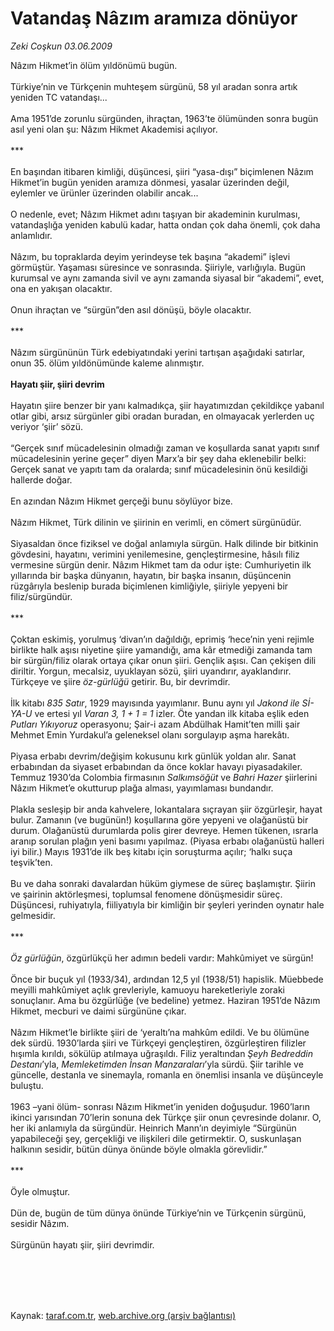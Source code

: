 # Vatandaş Nâzım aramıza dönüyor

*Zeki Coşkun 03.06.2009*

<div class="taraf_structure_2col_1zq">
<div class="margen_n">



 <p>Nâzım Hikmet’in ölüm yıldönümü bugün. <br/><br/>Türkiye’nin ve Türkçenin muhteşem sürgünü, 58 yıl aradan sonra artık yeniden TC vatandaşı... <br/><br/>Ama 1951’de zorunlu sürgünden, ihraçtan, 1963’te ölümünden sonra bugün asıl yeni olan şu: Nâzım Hikmet Akademisi açılıyor. <br/><br/>*** <br/><br/>En başından itibaren kimliği, düşüncesi, şiiri “yasa-dışı” biçimlenen Nâzım Hikmet’in bugün yeniden aramıza dönmesi, yasalar üzerinden değil, eylemler ve ürünler üzerinden olabilir ancak... <br/><br/>O nedenle, evet; Nâzım Hikmet adını taşıyan bir akademinin kurulması, vatandaşlığa yeniden kabulü kadar, hatta ondan çok daha önemli, çok daha anlamlıdır. <br/><br/>Nâzım, bu topraklarda deyim yerindeyse tek başına “akademi” işlevi görmüştür. Yaşaması süresince ve sonrasında. Şiiriyle, varlığıyla. Bugün kurumsal ve aynı zamanda sivil ve aynı zamanda siyasal bir “akademi”, evet, ona en yakışan olacaktır. <br/><br/>Onun ihraçtan ve “sürgün”den asıl dönüşü, böyle olacaktır. <br/><br/>*** <br/><br/>Nâzım sürgününün Türk edebiyatındaki yerini tartışan aşağıdaki satırlar, onun 35. ölüm yıldönümünde kaleme alınmıştır. <b><br/><br/>Hayatı şiir, şiiri devrim</b> <br/><br/>Hayatın şiire benzer bir yanı kalmadıkça, şiir hayatımızdan çekildikçe yabanıl otlar gibi, arsız sürgünler gibi oradan buradan, en olmayacak yerlerden uç veriyor ‘şiir’ sözü. <br/><br/>“Gerçek sınıf mücadelesinin olmadığı zaman ve koşullarda sanat yapıtı sınıf mücadelesinin yerine geçer” diyen Marx’a bir şey daha eklenebilir belki: Gerçek sanat ve yapıtı tam da oralarda; sınıf mücadelesinin önü kesildiği hallerde doğar. <br/><br/>En azından Nâzım Hikmet gerçeği bunu söylüyor bize. <br/><br/>Nâzım Hikmet, Türk dilinin ve şiirinin en verimli, en cömert sürgünüdür. <br/><br/>Siyasaldan önce fiziksel ve doğal anlamıyla sürgün. Halk dilinde bir bitkinin gövdesini, hayatını, verimini yenilemesine, gençleştirmesine, hâsılı filiz vermesine sürgün denir. Nâzım Hikmet tam da odur işte: Cumhuriyetin ilk yıllarında bir başka dünyanın, hayatın, bir başka insanın, düşüncenin rüzgârıyla beslenip burada biçimlenen kimliğiyle, şiiriyle yepyeni bir filiz/sürgündür. <br/><br/>*** <br/><br/>Çoktan eskimiş, yorulmuş ‘divan’ın dağıldığı, eprimiş ‘hece’nin yeni rejimle birlikte halk aşısı niyetine şiire yamandığı, ama kâr etmediği zamanda tam bir sürgün/filiz olarak ortaya çıkar onun şiiri. Gençlik aşısı. Can çekişen dili diriltir. Yorgun, mecalsiz, uyuklayan sözü, şiiri uyandırır, ayaklandırır. Türkçeye ve şiire <i>öz-gürlüğü</i> getirir. Bu, bir devrimdir. <br/><br/>İlk kitabı <i>835 Satır</i>, 1929 mayısında yayımlanır. Bunu aynı yıl <i>Jakond ile Sİ-YA-U</i> ve ertesi yıl <i>Varan 3, 1 + 1 = 1</i> izler. Öte yandan ilk kitaba eşlik eden <i>Putları Yıkıyoruz</i> operasyonu; Şair-i azam Abdülhak Hamit’ten milli şair Mehmet Emin Yurdakul’a geleneksel olanı sorgulayıp aşma harekâtı. <br/><br/>Piyasa erbabı devrim/değişim kokusunu kırk günlük yoldan alır. Sanat erbabından da siyaset erbabından da önce koklar havayı piyasadakiler. Temmuz 1930’da Colombia firmasının <i>Salkımsöğüt</i> ve <i>Bahri Hazer</i> şiirlerini Nâzım Hikmet’e okutturup plağa alması, yayımlaması bundandır. <br/><br/>Plakla sesleşip bir anda kahvelere, lokantalara sıçrayan şiir özgürleşir, hayat bulur. Zamanın (ve bugünün!) koşullarına göre yepyeni ve olağanüstü bir durum. Olağanüstü durumlarda polis girer devreye. Hemen tükenen, ısrarla aranıp sorulan plağın yeni basımı yapılmaz. (Piyasa erbabı olağanüstü halleri iyi bilir.) Mayıs 1931’de ilk beş kitabı için soruşturma açılır; ‘halkı suça teşvik’ten. <br/><br/>Bu ve daha sonraki davalardan hüküm giymese de süreç başlamıştır. Şiirin ve şairinin aktörleşmesi, toplumsal fenomene dönüşmesidir süreç. Düşüncesi, ruhiyatıyla, fiiliyatıyla bir kimliğin bir şeyleri yerinden oynatır hale gelmesidir. <br/><br/>***<i> <br/><br/>Öz gürlüğün</i>, özgürlükçü her adımın bedeli vardır: Mahkûmiyet ve sürgün! <br/><br/>Önce bir buçuk yıl (1933/34), ardından 12,5 yıl (1938/51) hapislik. Müebbede meyilli mahkûmiyet açlık grevleriyle, kamuoyu hareketleriyle zoraki sonuçlanır. Ama bu özgürlüğe (ve bedeline) yetmez. Haziran 1951’de Nâzım Hikmet, mecburi ve daimi sürgününe çıkar. <br/><br/>Nâzım Hikmet’le birlikte şiiri de ‘yeraltı’na mahkûm edildi. Ve bu ölümüne dek sürdü. 1930’larda şiiri ve Türkçeyi gençleştiren, özgürleştiren filizler hışımla kırıldı, sökülüp atılmaya uğraşıldı. Filiz yeraltından <i>Şeyh Bedreddin Destanı</i>’yla, <i>Memleketimden İnsan Manzaraları</i>’yla sürdü. Şiir tarihle ve güncelle, destanla ve sinemayla, romanla en önemlisi insanla ve düşünceyle buluştu. <br/><br/>1963 –yani ölüm- sonrası Nâzım Hikmet’in yeniden doğuşudur. 1960’ların ikinci yarısından 70’lerin sonuna dek Türkçe şiir onun çevresinde dolanır. O, her iki anlamıyla da sürgündür. Heinrich Mann’ın deyimiyle “Sürgünün yapabileceği şey, gerçekliği ve ilişkileri dile getirmektir. O, suskunlaşan halkının sesidir, bütün dünya önünde böyle olmakla görevlidir.” <br/><br/>*** <br/><br/>Öyle olmuştur. <br/><br/>Dün de, bugün de tüm dünya önünde Türkiye’nin ve Türkçenin sürgünü, sesidir Nâzım.<br/><br/>Sürgünün hayatı şiir, şiiri devrimdir.</p>
<br/>
<br/>
<br/>



<br/>


<div id="taraf_not">
</div>

</div>


</div>

Kaynak: [taraf.com.tr](http://www.taraf.com.tr:80/makale/5866.htm), [web.archive.org (arşiv bağlantısı)](http://web.archive.org/web/20090607080853/http://www.taraf.com.tr:80/makale/5866.htm)
